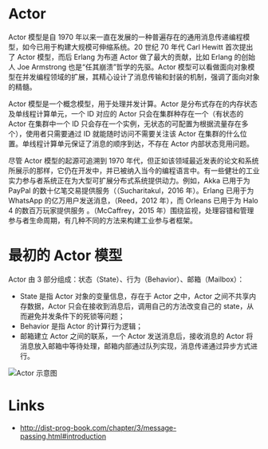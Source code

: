 # Actor

Actor 模型是自 1970 年以来一直在发展的一种普遍存在的通用消息传递编程模型，如今已用于构建大规模可伸缩系统。20 世纪 70 年代 Carl Hewitt 首次提出了 Actor 模型，而后 Erlang 为布道 Actor 做了最大的贡献，比如 Erlang 的创始人 Joe Armstrong 也是“任其崩溃”哲学的先驱。Actor 模型可以看做面向对象模型在并发编程领域的扩展，其精心设计了消息传输和封装的机制，强调了面向对象的精髓。

Actor 模型是一个概念模型，用于处理并发计算。Actor 是分布式存在的内存状态及单线程计算单元，一个 ID 对应的 Actor 只会在集群种存在一个（有状态的 Actor 在集群中一个 ID 只会存在一个实例，无状态的可配置为根据流量存在多个），使用者只需要通过 ID 就能随时访问不需要关注该 Actor 在集群的什么位置。单线程计算单元保证了消息的顺序到达，不存在 Actor 内部状态竞用问题。

尽管 Actor 模型的起源可追溯到 1970 年代，但正如该领域最近发表的论文和系统所展示的那样，它仍在开发中，并已被纳入当今的编程语言中。有一些健壮的工业实力参与者系统正在为大型可扩展分布式系统提供动力。例如，Akka 已用于为 PayPal 的数十亿笔交易提供服务（（Sucharitakul，2016 年）。Erlang 已用于为 WhatsApp 的亿万用户发送消息，（Reed，2012 年），而 Orleans 已用于为 Halo 4 的数百万玩家提供服务 。（McCaffrey，2015 年）围绕监视，处理容错和管理参与者生命周期，有几种不同的方法来构建工业参与者框架。

# 最初的 Actor 模型

Actor 由 3 部分组成：状态（State）、行为（Behavior）、邮箱（Mailbox）：

- State 是指 Actor 对象的变量信息，存在于 Actor 之中，Actor 之间不共享内存数据，Actor 只会在接收到消息后，调用自己的方法改变自己的 state，从而避免并发条件下的死锁等问题；
- Behavior 是指 Actor 的计算行为逻辑；
- 邮箱建立 Actor 之间的联系，一个 Actor 发送消息后，接收消息的 Actor 将消息放入邮箱中等待处理，邮箱内部通过队列实现，消息传递通过异步方式进行。

![Actor 示意图](https://s3.ax1x.com/2021/01/28/y9KVmT.png)

# Links

- http://dist-prog-book.com/chapter/3/message-passing.html#introduction
